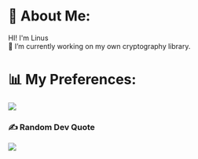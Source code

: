 # 💫 About Me:
HI! I'm Linus<br>
🔭 I’m currently working on my own cryptography library.<br>

# 📊 My Preferences:
![](https://github-readme-stats.vercel.app/api/top-langs/?username=LinusCode146&theme=vue&hide_border=false&include_all_commits=true&count_private=true&layout=compact)

### ✍️ Random Dev Quote
![](https://quotes-github-readme.vercel.app/api?type=horizontal&theme=radical)
